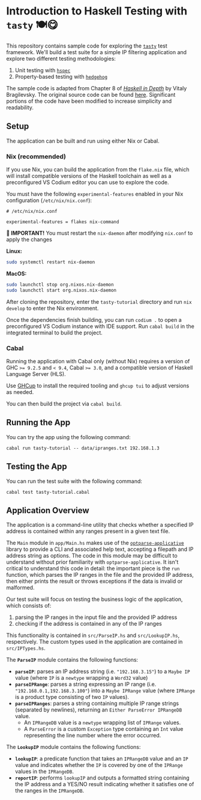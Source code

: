 # **Introduction to Haskell Testing with `tasty` 🍽️😋**

This repository contains sample code for exploring the [`tasty`](https://hackage.haskell.org/package/tasty) test framework. We'll build a test suite for a simple IP filtering application and explore two different testing methodologies:
1. Unit testing with [`hspec`](https://hackage.haskell.org/package/hspec)
2. Property-based testing with [`hedgehog`](https://hackage.haskell.org/package/hedgehog)

The sample code is adapted from Chapter 8 of [*Haskell in Depth*](https://www.manning.com/books/haskell-in-depth) by Vitaly Bragilevsky. The original source code can be found [here](https://github.com/bravit/hid-examples). Significant portions of the code have been modified to increase simplicity and readability.

## **Setup**
The application can be built and run using either Nix or Cabal.

### **Nix (recommended)**
If you use Nix, you can build the application from the `flake.nix` file, which will install compatible versions of the Haskell toolchain as well as a preconfigured VS Codium editor you can use to explore the code.

You must have the following `experimental-features` enabled in your Nix configuration (`/etc/nix/nix.conf`):

```
# /etc/nix/nix.conf

experimental-features = flakes nix-command
```

**🚨 IMPORTANT!** You must restart the `nix-daemon` after modifying `nix.conf` to apply the changes

**Linux:**

  ```sh
  sudo systemctl restart nix-daemon
  ```

**MacOS:**

  ```sh
  sudo launchctl stop org.nixos.nix-daemon
  sudo launchctl start org.nixos.nix-daemon
  ```

After cloning the repository, enter the `tasty-tutorial` directory and run `nix develop` to enter the Nix environment.

Once the dependencies finish building, you can run `codium .` to open a preconfigured VS Codium instance with IDE support. Run `cabal build` in the integrated terminal to build the project.

### **Cabal**
Running the application with Cabal only (without Nix) requires a version of GHC `>= 9.2.5` and `< 9.4`, Cabal `>= 3.0`, and a compatible version of Haskell Language Server (HLS).

Use [GHCup](https://www.haskell.org/ghcup/) to install the required tooling and `ghcup tui` to adjust versions as needed.

You can then build the project via `cabal build`.

## **Running the App**
You can try the app using the following command:

```
cabal run tasty-tutorial -- data/ipranges.txt 192.168.1.3
```

## **Testing the App**
You can run the test suite with the following command:

```
cabal test tasty-tutorial.cabal
```

## **Application Overview**
The application is a command-line utility that checks whether a specified IP address is contained within any ranges present in a given text file.

The `Main` module in `app/Main.hs` makes use of the [`optparse-applicative`](https://hackage.haskell.org/package/optparse-applicative) library to provide a CLI and associated help text, accepting a filepath and IP address string as options. The code in this module may be difficult to understand without prior familiarity with `optparse-applicative`. It isn't critical to understand this code in detail: the important piece is the `run` function, which parses the IP ranges in the file and the provided IP address, then either prints the result or throws exceptions if the data is invalid or malformed. 

Our test suite will focus on testing the business logic of the application, which consists of:
  1. parsing the IP ranges in the input file and the provided IP address
  2. checking if the address is contained in any of the IP ranges

This functionality is contained in `src/ParseIP.hs` and `src/LookupIP.hs`, respectively. The custom types used in the application are contained in `src/IPTypes.hs`.

The **`ParseIP`** module contains the following functions:
* **`parseIP`**: parses an IP address string (i.e. `"192.168.3.15"`) to a `Maybe IP` value (where `IP` is a `newtype` wrapping a `Word32` value)
* **`parseIPRange`**: parses a string expressing an IP range (i.e. `"192.168.0.1,192.168.3.100"`) into a `Maybe IPRange` value (where `IPRange` is a product type consisting of two `IP` values).
* **`parseIPRanges`**: parses a string containing multiple IP range strings (separated by newlines), returning an `Either ParseError IPRangeDB` value. 
  * An `IPRangeDB` value is a `newtype` wrapping list of `IPRange` values. 
  * A `ParseError` is a custom `Exception` type containing an `Int` value representing the line number where the error occurred.

The **`LookupIP`** module contains the following functions:
* **`lookupIP`**: a predicate function that takes an `IPRangeDB` value and an `IP` value and indicates whether the `IP` is covered by one of the `IPRange` values in the `IPRangeDB`.
* **`reportIP`**: performs `lookupIP` and outputs a formatted string containing the IP address and a YES/NO result indicating whether it satisfies one of the ranges in the `IPRangeDB`.